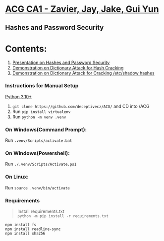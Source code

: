 # [ACG CA1 - Zavier, Jay, Jake, Gui Yun](https://github.com/deceptivecz/ACG)
## Hashes and Password Security


# Contents:
1.  [Presentation on Hashes and Password Security](https://docs.google.com/presentation/d/1HYUB_dm9PnOGj4p6uIEWgwSh6N6cqAhE-BWyugScz2Q/edit#slide=id.g17963b9726f_0_202)
2.  [Demonstration on Dictionary Attack for Hash Cracking](https://github.com/deceptivecz/ACG/tree/main/Demonstration/hashcracker)
3.  [Demonstration on Dictionary Attack for Cracking /etc/shadow hashes](https://github.com/deceptivecz/ACG/tree/main/Demonstration/linux%20administration)


### Instructions for Manual Setup
[Python 3.10+](https://www.python.org/downloads/release/python-3102/)
1. `git clone https://github.com/deceptivecz/ACG/` and CD into /ACG
2. Run `pip install virtualenv`
3. Run `python -m venv .venv`
### On Windows(Command Prompt): 
Run `.venv/Scripts/activate.bat`
### On Windows(Powershell):
Run `./.venv/Scripts/Activate.ps1`
### On Linux:
Run `source .venv/bin/activate`

### Requirements
> Install requirements.txt\
> `python -m pip install -r requirements.txt`

```
npm install fs
npm install readline-sync
npm install sha256
```